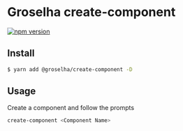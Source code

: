 # Groselha create-component

[![npm version](https://badge.fury.io/js/%40groselha%2Fcreate-component.svg)](https://badge.fury.io/js/%40groselha%2Fcreate-component)

## Install
```bash
$ yarn add @groselha/create-component -D
```

## Usage

Create a component and follow the prompts
```bash
create-component <Component Name>
```
